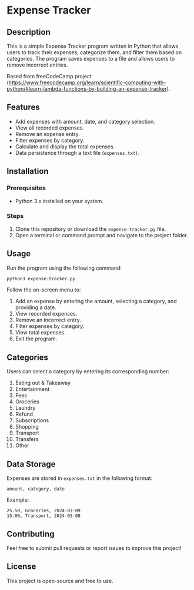 # Expense Tracker

## Description
This is a simple Expense Tracker program written in Python that allows users to track their expenses, categorize them, and filter them based on categories. The program saves expenses to a file and allows users to remove incorrect entries. 

Based from freeCodeCamp project (https://www.freecodecamp.org/learn/scientific-computing-with-python/#learn-lambda-functions-by-building-an-expense-tracker).

## Features
- Add expenses with amount, date, and category selection.
- View all recorded expenses.
- Remove an expense entry.
- Filter expenses by category.
- Calculate and display the total expenses.
- Data persistence through a text file (`expenses.txt`).

## Installation
### Prerequisites
- Python 3.x installed on your system.

### Steps
1. Clone this repository or download the `expense-tracker.py` file.
2. Open a terminal or command prompt and navigate to the project folder.

## Usage
Run the program using the following command:
```bash
python3 expense-tracker.py
```

Follow the on-screen menu to:
1. Add an expense by entering the amount, selecting a category, and providing a date.
2. View recorded expenses.
3. Remove an incorrect entry.
4. Filter expenses by category.
5. View total expenses.
6. Exit the program.

## Categories
Users can select a category by entering its corresponding number:
1. Eating out & Takeaway
2. Entertainment
3. Fees
4. Groceries
5. Laundry
6. Refund
7. Subscriptions
8. Shopping
9. Transport
10. Transfers
11. Other

## Data Storage
Expenses are stored in `expenses.txt` in the following format:
```
amount, category, date
```
Example:
```
25.50, Groceries, 2024-03-09
15.00, Transport, 2024-03-08
```

## Contributing
Feel free to submit pull requests or report issues to improve this project!

## License
This project is open-source and free to use.

